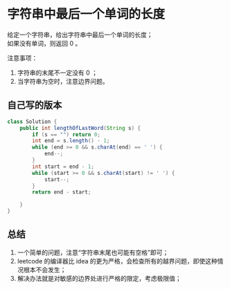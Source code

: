 # 字符串中最后一个单词的长度

给定一个字符串，给出字符串中最后一个单词的长度；<br>
如果没有单词，则返回 0 。

注意事项：
1. 字符串的末尾不一定没有 0 ；
2. 当字符串为空时，注意边界问题。

## 自己写的版本

```java
class Solution {
    public int lengthOfLastWord(String s) {
        if (s == "") return 0;
        int end = s.length() - 1;
        while (end >= 0 && s.charAt(end) == ' ') {
            end--;
        }
        int start = end - 1;
        while (start >= 0 && s.charAt(start) != ' ') {
            start--;
        }
        return end - start;

    }
}
```

## 总结

1. 一个简单的问题，注意“字符串末尾也可能有空格”即可；
2. leetcode 的编译器比 idea 的更为严格，会检查所有的越界问题，即使这种情况根本不会发生；
3. 解决办法就是对敏感的边界处进行严格的限定，考虑极限值；
